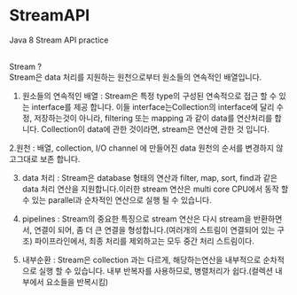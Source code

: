 # StreamAPI
Java 8 Stream API practice


<br>
Stream ? <br>
Stream은 data 처리를 지원하는 원천으로부터 원소들의 연속적인 배열입니다. <br>

1. 원소들의 연속적인 배열 : 
Stream은 특정 type의 구성된 연속적으로 접근 할 수 있는 interface를 제공 합니다. 이들 interface는Collection의 interface에 달리 수정, 저장하는것이 아니라, filtering 또는 mapping 과 같이 data를 연산처리를 합니다. Collection이 data에 관한 것이라면, stream은 연산에 관한 것 입니다.

2.원천 : 
배열, collection, I/O channel 에 만들어진 data 원천의 순서를 변경하지 않고그대로 보존 합니다.

3. data 처리 : 
Stream은 database 형태의 연산과 filter, map, sort, find과 같은 data 처리 연산을 지원합니다.이러한 stream 연산은 multi core CPU에서 동작 할 수 있는 parallel과 순차적인 연산으로 실행 될 수 있습니다.

4. pipelines : 
Stream의 중요한 특징으로 stream 연산은 다시 stream을 반환하면서, 연결이 되어, 좀 더 큰 연결을 형성합니다.(여러개의 스트림이 연결되어 있는 구조)
파이프라인에서, 최종 처리를 제외하고는 모두 중간 처리 스트림이다.

5. 내부순환 : 
Stream은 collection 과는 다르게, 해당하는연산을 내부적으로 순차적으로 실행 할 수 있습니다.
내부 반복자를 사용하므로, 병렬처리가 쉽다.(컬렉션 내부에서 요소들을 반복시킴)
